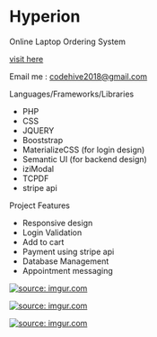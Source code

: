 <h1>Hyperion</h1>
<p>Online Laptop Ordering System</p>

<a href="http://www.hyperion-company.epizy.com" target="_blank">visit here</a>

Email me : codehive2018@gmail.com

<p>Languages/Frameworks/Libraries</p>
  <ul>
    <li>PHP</li>
    <li>CSS</li>
    <li>JQUERY</li>
    <li>Booststrap</li>
    <li>MaterializeCSS (for login design)</li>
    <li>Semantic UI (for backend design)</li>
    <li>iziModal</li>
    <li>TCPDF</li>
    <li>stripe api</li>
  </ul>

<p>Project Features</p>

<ul>
  <li>Responsive design</li>
  <li>Login Validation</li>
  <li>Add to cart</li>
  <li>Payment using stripe api</li>
  <li>Database Management</li>
  <li>Appointment messaging</li>
</ul>


<a href="https://imgur.com/jJaK7oG"><img src="https://i.imgur.com/jJaK7oG.jpg" title="source: imgur.com" /></a>

<a href="https://imgur.com/nRH3mNA"><img src="https://i.imgur.com/nRH3mNA.jpg" title="source: imgur.com" /></a>

<a href="https://imgur.com/SsRY6Bq"><img src="https://i.imgur.com/SsRY6Bq.jpg" title="source: imgur.com" /></a>
